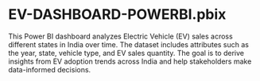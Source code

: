 # EV-DASHBOARD-POWERBI.pbix
This Power BI dashboard analyzes Electric Vehicle (EV) sales across different states in India over time. The dataset includes attributes such as the year, state, vehicle type, and EV sales quantity. The goal is to derive insights from EV adoption trends across India and help stakeholders make data-informed decisions.
